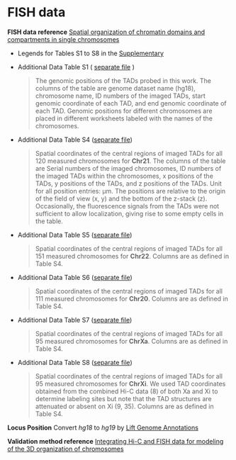 # FISH data

__FISH data reference__ [Spatial organization of chromatin domains and compartments in single chromosomes](https://www.science.org/doi/full/10.1126/science.aaf8084)
* Legends for Tables S1 to S8 in the [Supplementary](https://www.science.org/doi/suppl/10.1126/science.aaf8084/suppl_file/wang-sm.pdf)
* Additional Data Table S1 ( [separate file](https://www.science.org/doi/suppl/10.1126/science.aaf8084/suppl_file/aaf8084_supportingfile_suppl1._excel_seq1_v1.xlsx) )
    > The genomic positions of the TADs probed in this work. The columns of the table are genome dataset name (hg18), chromosome name, ID numbers of the imaged TADs, start genomic coordinate of each TAD, and end genomic coordinate of each TAD. Genomic positions for different chromosomes are placed in different worksheets labeled with the names of the chromosomes.

* Additional Data Table S4 ([separate file](https://www.science.org/doi/suppl/10.1126/science.aaf8084/suppl_file/aaf8084_supportingfile_suppl1._excel_seq4_v1.xlsx))
    > Spatial coordinates of the central regions of imaged TADs for all 120 measured chromosomes for __Chr21__. The columns of the table are Serial numbers of the imaged chromosomes, ID numbers of the imaged TADs within the chromosomes, x positions of the TADs, y positions of the TADs, and z positions of the TADs. Unit for all position entries: µm. The positions are relative to the origin of the field of view (x, y) and the bottom of the z-stack (z). Occasionally, the fluorescence signals from the TADs were not sufficient to allow localization, giving rise to some empty cells in the table.
* Additional Data Table S5 ([separate file](https://www.science.org/doi/suppl/10.1126/science.aaf8084/suppl_file/aaf8084_supportingfile_suppl1._excel_seq5_v1.xlsx))
    > Spatial coordinates of the central regions of imaged TADs for all 151 measured chromosomes for __Chr22__. Columns are as defined in Table S4.
* Additional Data Table S6 ([separate file](https://www.science.org/doi/suppl/10.1126/science.aaf8084/suppl_file/aaf8084_supportingfile_suppl1._excel_seq6_v1.xlsx))
    > Spatial coordinates of the central regions of imaged TADs for all 111 measured chromosomes for __Chr20__. Columns are as defined in Table S4.
* Additional Data Table S7 ([separate file](https://www.science.org/doi/suppl/10.1126/science.aaf8084/suppl_file/aaf8084_supportingfile_suppl1._excel_seq7_v1.xlsx))
    > Spatial coordinates of the central regions of imaged TADs for all 95 measured chromosomes for __ChrXa__. Columns are as defined in Table S4.
* Additional Data Table S8 ([separate file](https://www.science.org/doi/suppl/10.1126/science.aaf8084/suppl_file/aaf8084_supportingfile_suppl1._excel_seq8_v1.xlsx))
    > Spatial coordinates of the central regions of imaged TADs for all 95 measured chromosomes for __ChrXi__. We used TAD coordinates obtained from the combined Hi-C data (8) of both Xa and Xi to determine labeling sites but note that the TAD structures are attenuated or absent on Xi (9, 35). Columns are as defined in Table S4.

__Locus Position__ Convert _hg18_ to _hg19_ by [Lift Genome Annotations](https://genome.ucsc.edu/cgi-bin/hgLiftOver)

__Validation method reference__ [Integrating Hi-C and FISH data for modeling of the 3D organization of chromosomes
](https://www.nature.com/articles/s41467-019-10005-6)